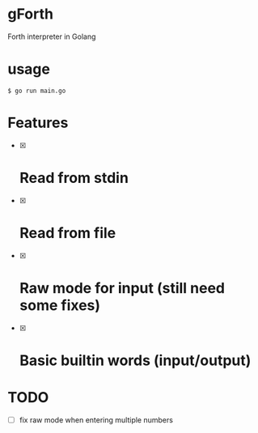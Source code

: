 # gForth
Forth interpreter in Golang
# usage
```
$ go run main.go
```
# Features
- [x] # Read from stdin
- [x] # Read from file
- [x] # Raw mode for input (still need some fixes)
- [x] # Basic builtin words (input/output)
# TODO
- [ ] fix raw mode when entering multiple numbers